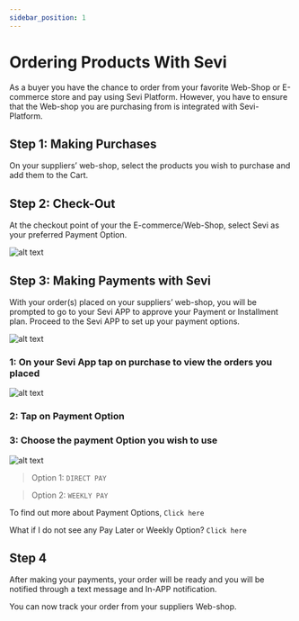 ```yaml
---
sidebar_position: 1
---
```


# Ordering Products With Sevi

As a buyer you have the chance to order from your favorite Web-Shop or E-commerce store and pay using Sevi Platform. However, you have to ensure that the Web-shop you are purchasing from is integrated with Sevi-Platform.

## Step 1: Making Purchases

On your suppliers’ web-shop, select the products you wish to purchase and add them to the Cart. 

## Step 2: Check-Out

At the checkout point of your the E-commerce/Web-Shop, select Sevi as your preferred Payment Option.

![alt text](/ordering/Checkout.png "Logo Title Text 1")

## Step 3: Making Payments with Sevi

With your order(s) placed on your suppliers’ web-shop, you will be prompted to go to your Sevi APP to approve your Payment or Installment plan. Proceed to the Sevi APP to set up your payment options.

![alt text](/ordering/Notification.png "Logo Title Text 1")

### 1: On your Sevi App tap on purchase to view the orders you placed

![alt text](/ordering/purchase.png "Logo Title Text 1")

### 2: Tap on Payment Option

### 3: Choose the payment Option you wish to use

![alt text](/ordering/paymentoption.png "Logo Title Text 1")

> Option 1: `DIRECT PAY`

>Option 2: `WEEKLY PAY`

To find out more about Payment Options, `Click here`

What if I do not see any Pay Later or Weekly Option? `Click here`

## Step 4

After making your payments, your order will be ready and you will be notified through a text message and In-APP notification. 

You can now track your order from your suppliers Web-shop.
